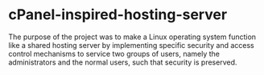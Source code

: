 # cPanel-inspired-hosting-server
The purpose of the project was to make a Linux operating system function like a shared hosting server by implementing specific security and access control mechanisms to service two groups of users, namely the administrators and the normal users, such that security is preserved.
